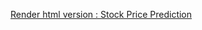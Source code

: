 [Render html version : Stock Price Prediction](https://htmlpreview.github.io/?https://github.com/hugohiraoka/Stock_Price_Prediction/blob/main/html/Stock_Price_Prediction.html)
